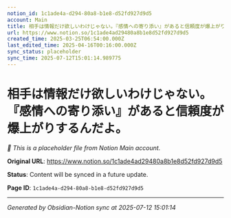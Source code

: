 ```yaml
---
notion_id: 1c1ade4a-d294-80a8-b1e8-d52fd927d9d5
account: Main
title: 相手は情報だけ欲しいわけじゃない。『感情への寄り添い』があると信頼度が爆上がりするんだよ。
url: https://www.notion.so/1c1ade4ad29480a8b1e8d52fd927d9d5
created_time: 2025-03-25T06:54:00.000Z
last_edited_time: 2025-04-16T00:16:00.000Z
sync_status: placeholder
sync_time: 2025-07-12T15:01:14.989775
---
```


# 相手は情報だけ欲しいわけじゃない。『感情への寄り添い』があると信頼度が爆上がりするんだよ。

*🔄 This is a placeholder file from Notion Main account.*

**Original URL**: https://www.notion.so/1c1ade4ad29480a8b1e8d52fd927d9d5

**Status**: Content will be synced in a future update.

**Page ID**: `1c1ade4a-d294-80a8-b1e8-d52fd927d9d5`

---

*Generated by Obsidian-Notion sync at 2025-07-12 15:01:14*
